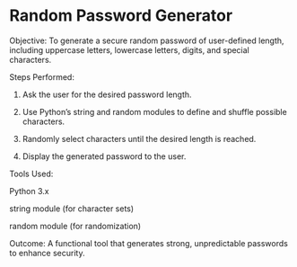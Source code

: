 # Random Password Generator

Objective:
To generate a secure random password of user-defined length, including uppercase letters, lowercase letters, digits, and special characters.

Steps Performed:

1. Ask the user for the desired password length.


2. Use Python’s string and random modules to define and shuffle possible characters.


3. Randomly select characters until the desired length is reached.


4. Display the generated password to the user.



Tools Used:

Python 3.x

string module (for character sets)

random module (for randomization)


Outcome:
A functional tool that generates strong, unpredictable passwords to enhance security.
